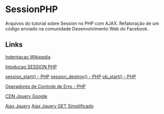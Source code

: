 # SessionPHP
Arquivos do tutorial sobre Session no PHP com AJAX. Refatoração de um código enviado na comunidade Desenvolvimento Web do Facebook.

## Links

[Indentacao Wikipedia](https://goo.gl/OFLcCr "Indentacao Wikipedia")

[Intoducao SESSION PHP](http://goo.gl/fH5mEg "Intoducao SESSION PHP")

[session_start() - PHP](http://goo.gl/hlV20S "session_start() - PHP")
[session_destroy() - PHP](http://goo.gl/1w8uOS "session_destroy() - PHP")
[ob_start() - PHP](http://goo.gl/B3s82K "ob_start() - PHP")

[Operadores de Controle de Erro - PHP](http://goo.gl/jmJJmO "Operadores de Controle de Erro - PHP")

[CDN Jquery Google](https://goo.gl/WT4p6F "CDN Jquery Google")

[Ajax Jquery](http://goo.gl/PrF03g "Ajax Jquery")
[Ajax Jquery GET Simplificado](http://goo.gl/KvLZmz "Ajax Jquery GET Simplificado")